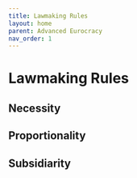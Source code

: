 ```yaml
---
title: Lawmaking Rules
layout: home
parent: Advanced Eurocracy
nav_order: 1
---
```

# Lawmaking Rules
## Necessity
## Proportionality
## Subsidiarity
